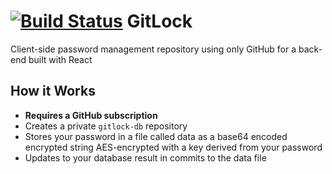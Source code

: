 # [![Build Status](https://travis-ci.org/moodysalem/gitlock.svg?branch=master)](https://travis-ci.org/moodysalem/gitlock) GitLock

Client-side password management repository using only GitHub for a back-end built with React

## How it Works

- **Requires a GitHub subscription**
- Creates a private `gitlock-db` repository
- Stores your password in a file called data as a base64 encoded encrypted string AES-encrypted with a key derived from your password 
- Updates to your database result in commits to the data file
